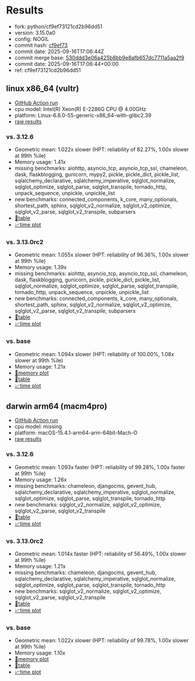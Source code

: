 # Results

- fork: python/cf9ef73121cd2b96dd51
- version: 3.15.0a0
- config: NOGIL
- commit hash: [cf9ef73](https://github.com/python/cpython/commit/cf9ef73)
- commit date: 2025-09-16T17:06:44Z
- commit merge base: [530ddd3e06a425b8bb9e8afb657dc7711a5aa2f9](https://github.com/python/cpython/commit/530ddd3e06a425b8bb9e8afb657dc7711a5aa2f9)
- commit date: 2025-09-16T17:06:44+00:00
- ref: cf9ef73121cd2b96dd51

## linux x86_64 (vultr)

- [GitHub Action run](https://github.com/facebookexperimental/free-threading-benchmarking/actions/runs/17782745097)
- cpu model: Intel(R) Xeon(R) E-2286G CPU @ 4.00GHz
- platform: Linux-6.8.0-55-generic-x86_64-with-glibc2.39
- [raw results](bm-20250916-vultr-x86_64-python-cf9ef73121cd2b96dd51-3.15.0a0-cf9ef73.json)

### vs. 3.12.6

- Geometric mean: 1.022x slower (HPT: reliability of 82.27%, 1.00x slower at 99th %ile)
- Memory usage: 1.41x
- missing benchmarks: aiohttp, asyncio_tcp, asyncio_tcp_ssl, chameleon, dask, flaskblogging, gunicorn, mypy2, pickle, pickle_dict, pickle_list, sqlalchemy_declarative, sqlalchemy_imperative, sqlglot_normalize, sqlglot_optimize, sqlglot_parse, sqlglot_transpile, tornado_http, unpack_sequence, unpickle, unpickle_list
- new benchmarks: connected_components, k_core, many_optionals, shortest_path, sphinx, sqlglot_v2_normalize, sqlglot_v2_optimize, sqlglot_v2_parse, sqlglot_v2_transpile, subparsers
- [📄table](bm-20250916-vultr-x86_64-python-cf9ef73121cd2b96dd51-3.15.0a0-cf9ef73-vs-3.12.6.md)
- [📈time plot](bm-20250916-vultr-x86_64-python-cf9ef73121cd2b96dd51-3.15.0a0-cf9ef73-vs-3.12.6.svg)

### vs. 3.13.0rc2

- Geometric mean: 1.055x slower (HPT: reliability of 96.36%, 1.00x slower at 99th %ile)
- Memory usage: 1.39x
- missing benchmarks: aiohttp, asyncio_tcp, asyncio_tcp_ssl, chameleon, dask, flaskblogging, gunicorn, pickle, pickle_dict, pickle_list, sqlglot_normalize, sqlglot_optimize, sqlglot_parse, sqlglot_transpile, tornado_http, unpack_sequence, unpickle, unpickle_list
- new benchmarks: connected_components, k_core, many_optionals, shortest_path, sphinx, sqlglot_v2_normalize, sqlglot_v2_optimize, sqlglot_v2_parse, sqlglot_v2_transpile, subparsers
- [📄table](bm-20250916-vultr-x86_64-python-cf9ef73121cd2b96dd51-3.15.0a0-cf9ef73-vs-3.13.0rc2.md)
- [📈time plot](bm-20250916-vultr-x86_64-python-cf9ef73121cd2b96dd51-3.15.0a0-cf9ef73-vs-3.13.0rc2.svg)

### vs. base

- Geometric mean: 1.094x slower (HPT: reliability of 100.00%, 1.08x slower at 99th %ile)
- Memory usage: 1.21x
- [🧠memory plot](bm-20250916-vultr-x86_64-python-cf9ef73121cd2b96dd51-3.15.0a0-cf9ef73-vs-base-mem.svg)
- [📄table](bm-20250916-vultr-x86_64-python-cf9ef73121cd2b96dd51-3.15.0a0-cf9ef73-vs-base.md)
- [📈time plot](bm-20250916-vultr-x86_64-python-cf9ef73121cd2b96dd51-3.15.0a0-cf9ef73-vs-base.svg)

## darwin arm64 (macm4pro)

- [GitHub Action run](https://github.com/facebookexperimental/free-threading-benchmarking/actions/runs/17782745097)
- cpu model: missing
- platform: macOS-15.4.1-arm64-arm-64bit-Mach-O
- [raw results](bm-20250916-macm4pro-arm64-python-cf9ef73121cd2b96dd51-3.15.0a0-cf9ef73.json)

### vs. 3.12.6

- Geometric mean: 1.093x faster (HPT: reliability of 99.28%, 1.00x faster at 99th %ile)
- Memory usage: 1.26x
- missing benchmarks: chameleon, djangocms, gevent_hub, sqlalchemy_declarative, sqlalchemy_imperative, sqlglot_normalize, sqlglot_optimize, sqlglot_parse, sqlglot_transpile, tornado_http
- new benchmarks: sqlglot_v2_normalize, sqlglot_v2_optimize, sqlglot_v2_parse, sqlglot_v2_transpile
- [📄table](bm-20250916-macm4pro-arm64-python-cf9ef73121cd2b96dd51-3.15.0a0-cf9ef73-vs-3.12.6.md)
- [📈time plot](bm-20250916-macm4pro-arm64-python-cf9ef73121cd2b96dd51-3.15.0a0-cf9ef73-vs-3.12.6.svg)

### vs. 3.13.0rc2

- Geometric mean: 1.014x faster (HPT: reliability of 56.49%, 1.00x slower at 99th %ile)
- Memory usage: 1.21x
- missing benchmarks: chameleon, djangocms, gevent_hub, sqlalchemy_declarative, sqlalchemy_imperative, sqlglot_normalize, sqlglot_optimize, sqlglot_parse, sqlglot_transpile, tornado_http
- new benchmarks: sqlglot_v2_normalize, sqlglot_v2_optimize, sqlglot_v2_parse, sqlglot_v2_transpile
- [📄table](bm-20250916-macm4pro-arm64-python-cf9ef73121cd2b96dd51-3.15.0a0-cf9ef73-vs-3.13.0rc2.md)
- [📈time plot](bm-20250916-macm4pro-arm64-python-cf9ef73121cd2b96dd51-3.15.0a0-cf9ef73-vs-3.13.0rc2.svg)

### vs. base

- Geometric mean: 1.022x slower (HPT: reliability of 99.78%, 1.00x slower at 99th %ile)
- Memory usage: 1.10x
- [🧠memory plot](bm-20250916-macm4pro-arm64-python-cf9ef73121cd2b96dd51-3.15.0a0-cf9ef73-vs-base-mem.svg)
- [📄table](bm-20250916-macm4pro-arm64-python-cf9ef73121cd2b96dd51-3.15.0a0-cf9ef73-vs-base.md)
- [📈time plot](bm-20250916-macm4pro-arm64-python-cf9ef73121cd2b96dd51-3.15.0a0-cf9ef73-vs-base.svg)

